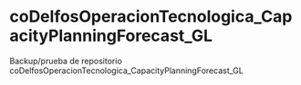 # coDelfosOperacionTecnologica_CapacityPlanningForecast_GL
Backup/prueba de repositorio coDelfosOperacionTecnologica_CapacityPlanningForecast_GL
